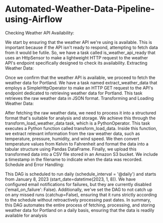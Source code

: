 # Automated-Weather-Data-Pipeline-using-Airflow

Checking Weather API Availability:

We start by ensuring that the weather API we're using is available. This is important because if the API isn't ready to respond, attempting to fetch data from it would be futile. So, we have a task called is_weather_api_ready that uses an HttpSensor to make a lightweight HTTP request to the weather API's endpoint specifically designed to check its availability.
Extracting Weather Data:

Once we confirm that the weather API is available, we proceed to fetch the weather data for Portland. We have a task named extract_weather_data that employs a SimpleHttpOperator to make an HTTP GET request to the API's endpoint dedicated to retrieving weather data for Portland. This task retrieves the raw weather data in JSON format.
Transforming and Loading Weather Data:

After fetching the raw weather data, we need to process it into a structured format that's suitable for analysis and storage. We achieve this through the transform_load_weather_data task, which is a PythonOperator. This task executes a Python function called transform_load_data. Inside this function, we extract relevant information from the raw weather data, such as temperature, pressure, humidity, and wind speed. We then convert temperature values from Kelvin to Fahrenheit and format the data into a tabular structure using Pandas DataFrame. Finally, we upload this transformed data into a CSV file stored in an Amazon S3 bucket. We include a timestamp in the filename to indicate when the data was recorded.
Schedule and Error Handling:

This DAG is scheduled to run daily (schedule_interval = '@daily') and starts from January 8, 2023 (start_date=datetime(2023, 1, 8)). We have configured email notifications for failures, but they are currently disabled ('email_on_failure': False). Additionally, we've set the DAG to not catch up on any missed runs (catchup=False), ensuring that it runs strictly according to the schedule without retroactively processing past dates.
In summary, this DAG automates the entire process of fetching, processing, and storing weather data for Portland on a daily basis, ensuring that the data is readily available for analysis 
